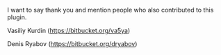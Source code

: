 I want to say thank you and mention people who also contributed to this plugin.


Vasiliy Kurdin (https://bitbucket.org/va5ya)

Denis Ryabov (https://bitbucket.org/dryabov)